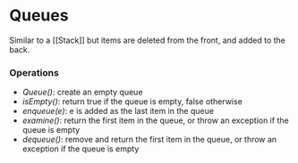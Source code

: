 # Queues
Similar to a [[Stack]] but items are deleted from the front, and added to the back.

### Operations
- *Queue()*: create an empty queue
- *isEmpty()*: return true if the queue is empty, false otherwise 
- *enqueue(e)*: e is added as the last item in the queue 
- *examine()*: return the first item in the queue, or throw an exception if the queue is empty 
- *dequeue()*: remove and return the first item in the queue, or throw an exception if the queue is empty